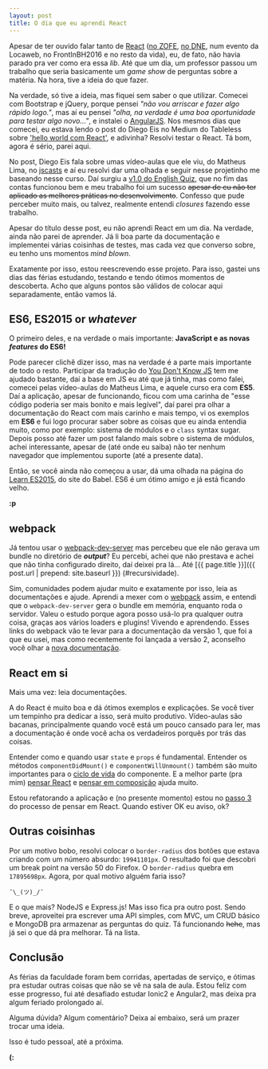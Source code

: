 ```yaml
---
layout: post
title: O dia que eu aprendi React
---
```


Apesar de ter ouvido falar tanto de [React](https://facebook.github.io/react/) ([no ZOFE](http://zofe.com.br/posts/react-componentes-e-a-web/), [no DNE](http://devnaestrada.com.br/2016/09/23/angular-vs-react.html), num evento da Locaweb, no FrontInBH2016 e no resto da vida), eu, de fato, não havia parado pra ver como era essa *lib*. Até que um dia, um professor passou um trabalho que seria basicamente um *game show* de perguntas sobre a matéria. Na hora, tive a ideia do que fazer.

Na verdade, só tive a ideia, mas fiquei sem saber o que utilizar. Comecei com Bootstrap e jQuery, porque pensei *"não vou arriscar e fazer algo rápido logo."*, mas aí eu pensei *"olha, na verdade é uma boa oportunidade para testar algo novo..."*, e instalei o [AngularJS](https://www.angularjs.org/). Nos mesmos dias que comecei, eu estava lendo o post do Diego Eis no Medium do Tableless sobre ['hello world com React'](https://medium.com/tableless/hello-world-com-react-desde-o-rascunho-7629bd801d3e#.s6ibs85pt), e adivinha? Resolvi testar o React. Tá bom, agora é sério, parei aqui.

No post, Diego Eis fala sobre umas vídeo-aulas que ele viu, do Matheus Lima, no [jscasts](http://jscasts.teachable.com/p/comecando-com-react-js) e aí eu resolvi dar uma olhada e seguir nesse projetinho me baseando nesse curso. Daí surgiu a [v1.0 do English Quiz](https://github.com/gabsprates/english-quiz/releases/tag/v1.0), que no fim das contas funcionou bem e meu trabalho foi um sucesso ~~apesar de eu não ter aplicado as melhores práticas no desenvolvimento~~. Confesso que pude perceber muito mais, ou talvez, realmente entendi *closures* fazendo esse trabalho.

Apesar do título desse post, eu não aprendi React em um dia. Na verdade, ainda não parei de aprender. Já li boa parte da documentação e implementei várias coisinhas de testes, mas cada vez que converso sobre, eu tenho uns momentos *mind blown*.

Exatamente por isso, estou reescrevendo esse projeto. Para isso, gastei uns dias das férias estudando, testando e tendo ótimos momentos de descoberta. Acho que alguns pontos são válidos de colocar aqui separadamente, então vamos lá.

## ES6, ES2015 or *whatever*

O primeiro deles, e na verdade o mais importante: **JavaScript e as novas *features* do ES6!**

Pode parecer clichê dizer isso, mas na verdade é a parte mais importante de todo o resto. Participar da tradução do [You Don't Know JS](https://github.com/cezaraugusto/You-Dont-Know-JS) tem me ajudado bastante, daí a base em JS eu até que já tinha, mas como falei, comecei pelas vídeo-aulas do Matheus Lima, e aquele curso era com **ES5**. Daí a aplicação, apesar de funcionando, ficou com uma carinha de "esse código poderia ser mais bonito e mais legível", daí parei pra olhar a documentação do React com mais carinho e mais tempo, vi os exemplos em **ES6** e fui logo procurar saber sobre as coisas que eu ainda entendia muito, como por exemplo: sistema de módulos e o `class` syntax sugar. Depois posso até fazer um post falando mais sobre o sistema de módulos, achei interessante, apesar de (até onde eu saiba) não ter nenhum navegador que implementou suporte (até a presente data).

Então, se você ainda não começou a usar, dá uma olhada na página do [Learn ES2015](http://babeljs.io/learn-es2015/), do site do Babel. ES6 é um ótimo amigo e já está ficando velho.

**:p**

## webpack

Já tentou usar o [webpack-dev-server](http://webpack.github.io/docs/webpack-dev-server.html) mas percebeu que ele não gerava um bundle no diretório de ***output***? Eu percebi, achei que não prestava e achei que não tinha configurado direito, daí deixei pra lá... Até [{{ page.title }}]({{ post.url | prepend: site.baseurl }}) (#recursividade).

Sim, comunidades podem ajudar muito e exatamente por isso, leia as documentações e ajude. Aprendi a mexer com o [webpack](http://webpack.github.io/) assim, e entendi que o `webpack-dev-server` gera o bundle em memória, enquanto roda o servidor. Valeu o estudo porque agora posso usá-lo pra qualquer outra coisa, graças aos vários loaders e plugins! Vivendo e aprendendo. Esses links do webpack vão te levar para a documentação da versão 1, que foi a que eu usei, mas como recentemente foi lançada a versão 2, aconselho você olhar a [nova documentação](https://webpack.js.org/).

## React em si

Mais uma vez: leia documentações.

A do React é muito boa e dá ótimos exemplos e explicações. Se você tiver um tempinho pra dedicar a isso, será muito produtivo. Vídeo-aulas são bacanas, principalmente quando você está um pouco cansado para ler, mas a documentação é onde você acha os verdadeiros porquês por trás das coisas.

Entender como e quando usar `state` e `props` é fundamental. Entender os métodos `componentDidMount()` e `componentWillUnmount()` também são muito importantes para o [ciclo de vida](https://facebook.github.io/react/docs/state-and-lifecycle.html) do componente. E a melhor parte (pra mim) [pensar React](https://facebook.github.io/react/docs/thinking-in-react.html) e [pensar em composição](https://facebook.github.io/react/docs/composition-vs-inheritance.html) ajuda muito.

Estou refatorando a aplicação e (no presente momento) estou no [passo 3](https://facebook.github.io/react/docs/thinking-in-react.html#step-3-identify-the-minimal-but-complete-representation-of-ui-state) do processo de pensar em React. Quando estiver OK eu aviso, ok?

## Outras coisinhas

Por um motivo bobo, resolvi colocar o `border-radius` dos botões que estava criando com um número absurdo: `19941101px`. O resultado foi que descobri um break point na versão 50 do Firefox. O `border-radius` quebra em `17895698px`. Agora, por qual motivo alguém faria isso?

`¯\_(ツ)_/¯`

E o que mais? NodeJS e Express.js! Mas isso fica pra outro post. Sendo breve, aproveitei pra escrever uma API simples, com MVC, um CRUD básico e MongoDB pra armazenar as perguntas do quiz. Tá funcionando ~~hehe~~, mas já sei o que dá pra melhorar. Tá na lista.


## Conclusão

As férias da faculdade foram bem corridas, apertadas de serviço, e ótimas pra estudar outras coisas que não se vê na sala de aula. Estou feliz com esse progresso, fui até desafiado estudar Ionic2 e Angular2, mas deixa pra algum feriado prolongado aí.

Alguma dúvida? Algum comentário? Deixa aí embaixo, será um prazer trocar uma ideia.

Isso é tudo pessoal, até a próxima.

**(:**
